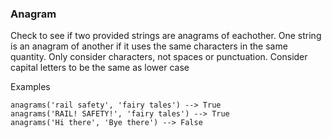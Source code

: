 ### Anagram

Check to see if two provided strings are anagrams of eachother. One string is an anagram of another if it uses the same characters in the same quantity. Only consider characters, not spaces or punctuation.  Consider capital letters to be the same as lower case

Examples
```
anagrams('rail safety', 'fairy tales') --> True
anagrams('RAIL! SAFETY!', 'fairy tales') --> True
anagrams('Hi there', 'Bye there') --> False
```